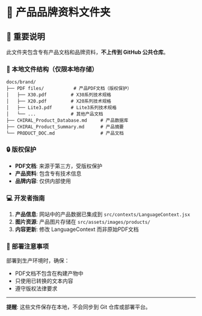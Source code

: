 # 📄 产品品牌资料文件夹

## 🚨 重要说明

此文件夹包含专有产品文档和品牌资料，**不上传到 GitHub 公共仓库**。

### 📁 本地文件结构（仅限本地存储）

```
docs/brand/
├── PDF files/           # 产品PDF文档（版权保护）
│   ├── X30.pdf         # X30系列技术规格
│   ├── X20.pdf         # X20系列技术规格  
│   ├── Lite3.pdf       # Lite3系列技术规格
│   └── ...             # 其他产品文档
├── CHIRAL_Product_Database.md     # 产品数据库
├── CHIRAL_Product_Summary.md      # 产品摘要
└── PRODUCT_DOC.md                 # 产品文档
```

### 🔒 版权保护

- **PDF文档**: 来源于第三方，受版权保护
- **产品资料**: 包含专有技术信息
- **品牌内容**: 仅供内部使用

### 💻 开发者指南

1. **产品信息**: 网站中的产品数据已集成到 `src/contexts/LanguageContext.jsx`
2. **图片资源**: 产品图片存储在 `src/assets/images/products/`
3. **内容更新**: 修改 LanguageContext 而非原始PDF文档

### 🚀 部署注意事项

部署到生产环境时，确保：
- PDF文档不包含在构建产物中
- 只使用已转换的文本内容
- 遵守版权法律要求

---

**提醒**: 这些文件保存在本地，不会同步到 Git 仓库或部署平台。